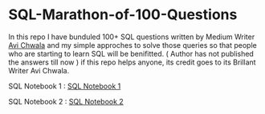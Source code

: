 # SQL-Marathon-of-100-Questions

In this repo I have bunduled 100+ SQL questions written by Medium Writer [Avi Chwala](https://www.linkedin.com/in/avi-chawla/) and my simple
approches to solve those queries so that people who are starting to learn SQL will be benifitted.
( Author has not published the answers till now ) if this repo helps anyone, its credit goes to its Brillant Writer
 Avi Chwala.
 
 SQL Notebook 1 : [SQL Notebook 1](https://deepnote.com/workspace/hari-kadam-9968-dabc899f-60aa-4930-8e26-99e6c496689a/project/Practice-file-c0a64bf0-b1f8-43e3-aab1-3311014c44b4/notebook/notebook-98d035dfd11743839808ba355716df53)
 
 SQL Notebook 2 : [SQL Notebook 2](https://deepnote.com/workspace/hari-kadam-9968-dabc899f-60aa-4930-8e26-99e6c496689a/project/SQL-practice-file-2-80670ba9-f264-4ec0-888d-1f8b784a1f99/notebook/notebook-7275e2b6b28a4304ad19bfb60ff2330d)
